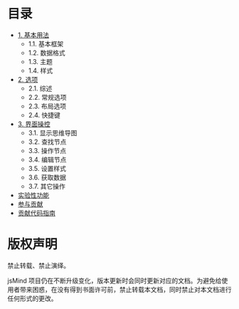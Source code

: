 目录
======

* [1. 基本用法](1.usage.md)
  * 1.1. 基本框架
  * 1.2. 数据格式
  * 1.3. 主题
  * 1.4. 样式
* [2. 选项](2.options.md)
  * 2.1. 综述
  * 2.2. 常规选项
  * 2.3. 布局选项
  * 2.4. 快捷键
* [3. 界面操控](3.operation.md)
  * 3.1. 显示思维导图
  * 3.2. 查找节点
  * 3.3. 操作节点
  * 3.4. 编辑节点
  * 3.5. 设置样式
  * 3.6. 获取数据
  * 3.7. 其它操作
* [实验性功能](experimental-features.md)
* [参与贡献](4.contribution.md)
* [贡献代码指南](5.development.md)

版权声明
======

禁止转载、禁止演绎。

jsMind 项目仍在不断升级变化，版本更新时会同时更新对应的文档。为避免给使用者带来困惑，在没有得到书面许可前，禁止转载本文档，同时禁止对本文档进行任何形式的更改。
